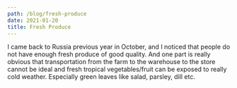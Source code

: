 ```yaml
---
path: /blog/fresh-produce
date: 2021-01-20
title: Fresh Produce
---
```


I came back to Russia previous year in October, and I noticed that people do not have enough fresh produce of good quality.
And one part is really obvious that transportation from the farm to the warehouse to the store cannot be ideal and fresh tropical vegetables/fruit can be exposed to really cold weather. Especially green leaves like salad, parsley, dill etc.
